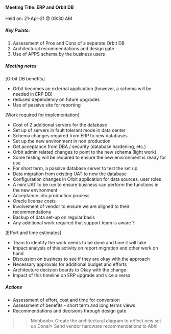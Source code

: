 #### Meeting Title: ERP and Orbit DB 
Held on: 21-Apr-21 @ 09:30 AM

##### Key Points:
1. Assessment of Pros and Cons of a separate Orbit DB
2. Architectural recommendations and design gate 
3. Use of APPS schema by the business users

##### Meeting notes

[Orbit DB benefits]
- Orbit becomes an external application (however, a schema will be needed in ERP DB)
- reduced dependency on future upgrades 
- Use of passive site for reporting 

[Work required for implementation]
- Cost of 2 additional servers for the database
- Set up of servers in fault tolerant mode in data center
- Schema changes required from ERP to new databases
- Set up the new environment in non production 
- Get acceptance from DBA / security (database hardening, etc.)
- Orbit admin related changes to point to the new schema (light work)
- Some testing will be required to ensure the new environment is ready for use
- For short term, a passive database server to test the set up 
- Data migration from existing UAT to new the database
- Configuration changes in Orbit application for data sources, user roles
- A mini UAT to be run to ensure business can perform the functions in the new environment
- Acceptance into production process
- Oracle license costs
- Involvement of vendor to ensure we are aligned to their recommendations
- Backup of data set-up on regular basis
- Any additional work required that support team is aware ?

[Effort and time estimates]
- Team to identify the work needs to be done and time it will take
- Impact analysis of this activity on report migration and other work on hand
- Discussion on business to see if they are okay with the approach 
- Necessary approvals for additional budget and efforts
- Architecture decision boards to Okay with the change
- Impact of this timeline on ERP upgrade and vice a versa

##### Actions
- Assessment of effort, cost and time for conversion
- Assessment of benefits - short term and long terms views
- Recommendations and decisions through design gate
>>Mehboob> Create the architectural diagram to reflect new set up
>>Done!> Send vendor hardware recommendations to Abhi

